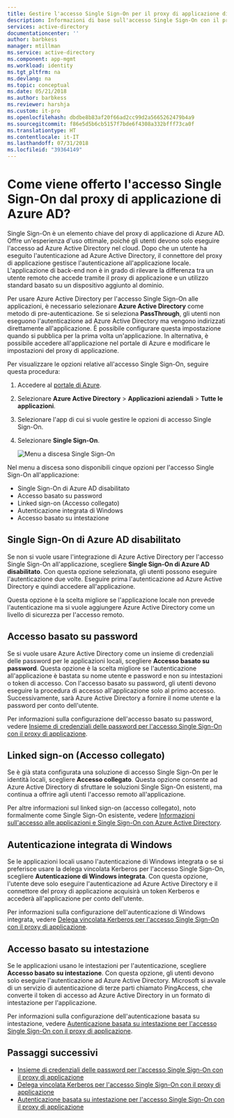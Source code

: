 ```yaml
---
title: Gestire l'accesso Single Sign-On per il proxy di applicazione di Azure AD | Microsoft Docs
description: Informazioni di base sull'accesso Single Sign-On con il proxy di applicazione
services: active-directory
documentationcenter: ''
author: barbkess
manager: mtillman
ms.service: active-directory
ms.component: app-mgmt
ms.workload: identity
ms.tgt_pltfrm: na
ms.devlang: na
ms.topic: conceptual
ms.date: 05/21/2018
ms.author: barbkess
ms.reviewer: harshja
ms.custom: it-pro
ms.openlocfilehash: dbdbe8b83af20f66ad2cc99d2a5665262479b4a9
ms.sourcegitcommit: f86e5d5b6cb5157f7bde6f4308a332bfff73ca0f
ms.translationtype: HT
ms.contentlocale: it-IT
ms.lasthandoff: 07/31/2018
ms.locfileid: "39364149"
---
```

# <a name="how-does-azure-ad-application-proxy-provide-single-sign-on"></a>Come viene offerto l'accesso Single Sign-On dal proxy di applicazione di Azure AD?

Single Sign-On è un elemento chiave del proxy di applicazione di Azure AD.  Offre un'esperienza d'uso ottimale, poiché gli utenti devono solo eseguire l'accesso ad Azure Active Directory nel cloud. Dopo che un utente ha eseguito l'autenticazione ad Azure Active Directory, il connettore del proxy di applicazione gestisce l'autenticazione all'applicazione locale. L'applicazione di back-end non è in grado di rilevare la differenza tra un utente remoto che accede tramite il proxy di applicazione e un utilizzo standard basato su un dispositivo aggiunto al dominio. 

Per usare Azure Active Directory per l'accesso Single Sign-On alle applicazioni, è necessario selezionare **Azure Active Directory** come metodo di pre-autenticazione. Se si seleziona **PassThrough**, gli utenti non eseguono l'autenticazione ad Azure Active Directory ma vengono indirizzati direttamente all'applicazione. È possibile configurare questa impostazione quando si pubblica per la prima volta un'applicazione. In alternativa, è possibile accedere all'applicazione nel portale di Azure e modificare le impostazioni del proxy di applicazione. 

Per visualizzare le opzioni relative all'accesso Single Sign-On, seguire questa procedura:

1. Accedere al [portale di Azure](https://portal.azure.com).
2. Selezionare **Azure Active Directory** > **Applicazioni aziendali** > **Tutte le applicazioni**.
3. Selezionare l'app di cui si vuole gestire le opzioni di accesso Single Sign-On.
4. Selezionare **Single Sign-On**.

   ![Menu a discesa Single Sign-On](./media/application-proxy-single-sign-on/single-sign-on-mode.png)

Nel menu a discesa sono disponibili cinque opzioni per l'accesso Single Sign-On all'applicazione:

* Single Sign-On di Azure AD disabilitato
* Accesso basato su password
* Linked sign-on (Accesso collegato)
* Autenticazione integrata di Windows
* Accesso basato su intestazione

## <a name="azure-ad-single-sign-on-disabled"></a>Single Sign-On di Azure AD disabilitato

Se non si vuole usare l'integrazione di Azure Active Directory per l'accesso Single Sign-On all'applicazione, scegliere **Single Sign-On di Azure AD disabilitato**. Con questa opzione selezionata, gli utenti possono eseguire l'autenticazione due volte. Eseguire prima l'autenticazione ad Azure Active Directory e quindi accedere all'applicazione. 

Questa opzione è la scelta migliore se l'applicazione locale non prevede l'autenticazione ma si vuole aggiungere Azure Active Directory come un livello di sicurezza per l'accesso remoto. 

## <a name="password-based-sign-on"></a>Accesso basato su password

Se si vuole usare Azure Active Directory come un insieme di credenziali delle password per le applicazioni locali, scegliere **Accesso basato su password**. Questa opzione è la scelta migliore se l'autenticazione all'applicazione è bastata su nome utente e password e non su intestazioni o token di accesso. Con l'accesso basato su password, gli utenti devono eseguire la procedura di accesso all'applicazione solo al primo accesso. Successivamente, sarà Azure Active Directory a fornire il nome utente e la password per conto dell'utente. 

Per informazioni sulla configurazione dell'accesso basato su password, vedere [Insieme di credenziali delle password per l'accesso Single Sign-On con il proxy di applicazione](application-proxy-configure-single-sign-on-password-vaulting.md).

## <a name="linked-sign-on"></a>Linked sign-on (Accesso collegato)

Se è già stata configurata una soluzione di accesso Single Sign-On per le identità locali, scegliere **Accesso collegato**. Questa opzione consente ad Azure Active Directory di sfruttare le soluzioni Single Sign-On esistenti, ma continua a offrire agli utenti l'accesso remoto all'applicazione. 

Per altre informazioni sul linked sign-on (accesso collegato), noto formalmente come Single Sign-On esistente, vedere [Informazioni sull'accesso alle applicazioni e Single Sign-On con Azure Active Directory](what-is-single-sign-on.md#how-does-single-sign-on-with-azure-active-directory-work).

## <a name="integrated-windows-authentication"></a>Autenticazione integrata di Windows

Se le applicazioni locali usano l'autenticazione di Windows integrata o se si preferisce usare la delega vincolata Kerberos per l'accesso Single Sign-On, scegliere **Autenticazione di Windows integrata**. Con questa opzione, l'utente deve solo eseguire l'autenticazione ad Azure Active Directory e il connettore del proxy di applicazione acquisirà un token Kerberos e accederà all'applicazione per conto dell'utente. 

Per informazioni sulla configurazione dell'autenticazione di Windows integrata, vedere [Delega vincolata Kerberos per l'accesso Single Sign-On con il proxy di applicazione](application-proxy-configure-single-sign-on-with-kcd.md).

## <a name="header-based-sign-on"></a>Accesso basato su intestazione 

Se le applicazioni usano le intestazioni per l'autenticazione, scegliere **Accesso basato su intestazione**. Con questa opzione, gli utenti devono solo eseguire l'autenticazione ad Azure Active Directory. Microsoft si avvale di un servizio di autenticazione di terze parti chiamato PingAccess, che converte il token di accesso ad Azure Active Directory in un formato di intestazione per l'applicazione. 

Per informazioni sulla configurazione dell'autenticazione basata su intestazione, vedere [Autenticazione basata su intestazione per l'accesso Single Sign-On con il proxy di applicazione](application-proxy-configure-single-sign-on-with-ping-access.md).

## <a name="next-steps"></a>Passaggi successivi

- [Insieme di credenziali delle password per l'accesso Single Sign-On con il proxy di applicazione](application-proxy-configure-single-sign-on-password-vaulting.md)
- [Delega vincolata Kerberos per l'accesso Single Sign-On con il proxy di applicazione](application-proxy-configure-single-sign-on-with-kcd.md)
- [Autenticazione basata su intestazione per l'accesso Single Sign-On con il proxy di applicazione](application-proxy-configure-single-sign-on-with-ping-access.md) 
